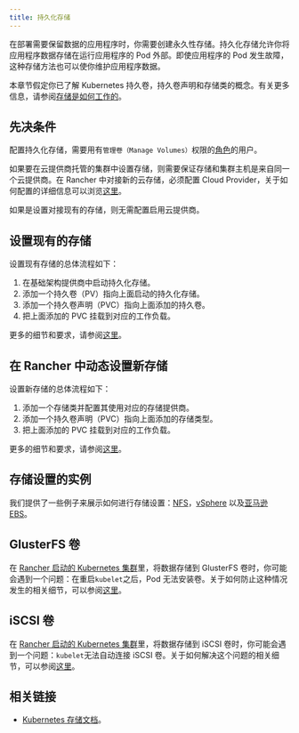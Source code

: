 ```yaml
---
title: 持久化存储
---
```


在部署需要保留数据的应用程序时，你需要创建永久性存储。持久化存储允许你将应用程序数据存储在运行应用程序的 Pod 外部。即使应用程序的 Pod 发生故障，这种存储方法也可以使你维护应用程序数据。

本章节假定你已了解 Kubernetes 持久卷，持久卷声明和存储类的概念。有关更多信息，请参阅[存储是如何工作的](/docs/cluster-admin/volumes-and-storage/how-storage-works/_index)。

## 先决条件

配置持久化存储，需要用有`管理卷（Manage Volumes）`权限的[角色](/docs/admin-settings/rbac/cluster-project-roles/_index)的用户。

如果要在云提供商托管的集群中设置存储，则需要保证存储和集群主机是来自同一个云提供商。在 Rancher 中对接新的云存储，必须配置 Cloud Provider，关于如何配置的详细信息可以浏览[这里](/docs/cluster-provisioning/rke-clusters/options/cloud-providers/_index)。

如果是设置对接现有的存储，则无需配置启用云提供商。

## 设置现有的存储

设置现有存储的总体流程如下：

1. 在基础架构提供商中启动持久化存储。
2. 添加一个持久卷（PV）指向上面启动的持久化存储。
3. 添加一个持久卷声明（PVC）指向上面添加的持久卷。
4. 把上面添加的 PVC 挂载到对应的工作负载。

更多的细节和要求，请参阅[这里](/docs/cluster-admin/volumes-and-storage/attaching-existing-storage/_index)。

## 在 Rancher 中动态设置新存储

设置新存储的总体流程如下：

1. 添加一个存储类并配置其使用对应的存储提供商。
2. 添加一个持久卷声明（PVC）指向上面添加的存储类型。
3. 把上面添加的 PVC 挂载到对应的工作负载。

更多的细节和要求，请参阅[这里](/docs/cluster-admin/volumes-and-storage/provisioning-new-storage/_index)。

## 存储设置的实例

我们提供了一些例子来展示如何进行存储设置：[NFS](/docs/cluster-admin/volumes-and-storage/examples/nfs/_index)，[vSphere](/docs/cluster-admin/volumes-and-storage/examples/vsphere/_index) 以及[亚马逊 EBS](/docs/cluster-admin/volumes-and-storage/examples/ebs/_index)。

## GlusterFS 卷

在 [Rancher 启动的 Kubernetes 集群](/docs/cluster-provisioning/rke-clusters/_index)里，将数据存储到 GlusterFS 卷时，你可能会遇到一个问题：在重启`kubelet`之后，Pod 无法安装卷。关于如何防止这种情况发生的相关细节，可以参阅[这里](/docs/cluster-admin/volumes-and-storage/glusterfs-volumes/_index)。

## iSCSI 卷

在 [Rancher 启动的 Kubernetes 集群](/docs/cluster-provisioning/rke-clusters/_index)里，将数据存储到 iSCSI 卷时，你可能会遇到一个问题：`kubelet`无法自动连接 iSCSI 卷。关于如何解决这个问题的相关细节，可以参阅[这里](/docs/cluster-admin/volumes-and-storage/iscsi-volumes/_index)。

## 相关链接

- [Kubernetes 存储文档](https://kubernetes.io/docs/concepts/storage/)。
